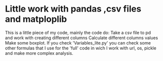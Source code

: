 # Little work with pandas ,csv files and matploplib
This is a little piece of my code, 
mainly the code do:
Take a csv file to pd and work with creating different columns
Calculate different columns values
Make some boxplot.
If you check 'Variables_lite.py' you can check some other formulas that
I use for the 'full' code in wich I work with url, os, pickle and make 
more complex analysis.
